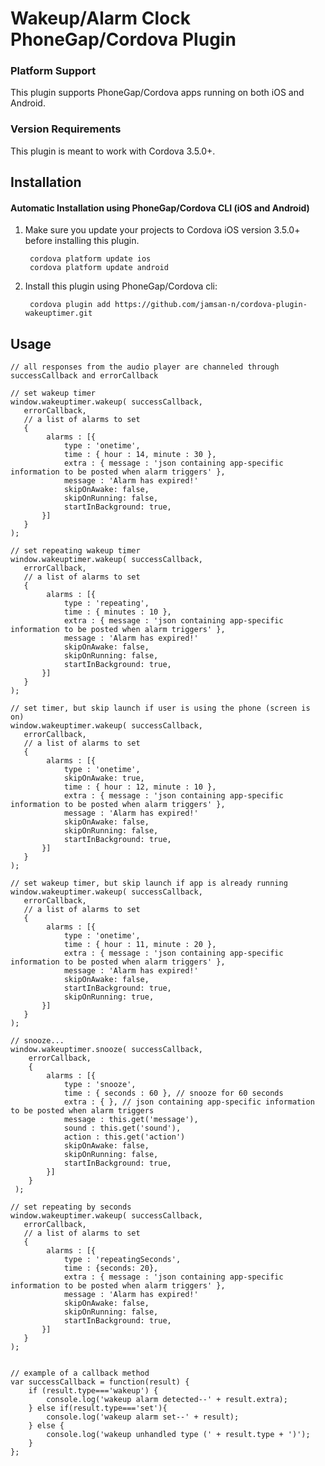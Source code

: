 # Wakeup/Alarm Clock PhoneGap/Cordova Plugin

### Platform Support

This plugin supports PhoneGap/Cordova apps running on both iOS and Android.

### Version Requirements

This plugin is meant to work with Cordova 3.5.0+.

## Installation

#### Automatic Installation using PhoneGap/Cordova CLI (iOS and Android)
1. Make sure you update your projects to Cordova iOS version 3.5.0+ before installing this plugin.

        cordova platform update ios
        cordova platform update android

2. Install this plugin using PhoneGap/Cordova cli:

        cordova plugin add https://github.com/jamsan-n/cordova-plugin-wakeuptimer.git

## Usage

    // all responses from the audio player are channeled through successCallback and errorCallback

    // set wakeup timer
    window.wakeuptimer.wakeup( successCallback,
       errorCallback,
       // a list of alarms to set
       {
            alarms : [{
                type : 'onetime',
                time : { hour : 14, minute : 30 },
                extra : { message : 'json containing app-specific information to be posted when alarm triggers' },
                message : 'Alarm has expired!'
				skipOnAwake: false,
				skipOnRunning: false,
				startInBackground: true,
           }]
       }
    );

    // set repeating wakeup timer
    window.wakeuptimer.wakeup( successCallback,
       errorCallback,
       // a list of alarms to set
       {
            alarms : [{
                type : 'repeating',
                time : { minutes : 10 },
                extra : { message : 'json containing app-specific information to be posted when alarm triggers' },
                message : 'Alarm has expired!'
				skipOnAwake: false,
				skipOnRunning: false,
				startInBackground: true,
           }]
       }
    );

    // set timer, but skip launch if user is using the phone (screen is on)
    window.wakeuptimer.wakeup( successCallback,
       errorCallback,
       // a list of alarms to set
       {
            alarms : [{
                type : 'onetime',
                skipOnAwake: true,
                time : { hour : 12, minute : 10 },
                extra : { message : 'json containing app-specific information to be posted when alarm triggers' },
                message : 'Alarm has expired!'
				skipOnAwake: false,
				skipOnRunning: false,
				startInBackground: true,
           }]
       }
    );

    // set wakeup timer, but skip launch if app is already running
    window.wakeuptimer.wakeup( successCallback,
       errorCallback,
       // a list of alarms to set
       {
            alarms : [{
                type : 'onetime',
                time : { hour : 11, minute : 20 },
                extra : { message : 'json containing app-specific information to be posted when alarm triggers' },
                message : 'Alarm has expired!'
				skipOnAwake: false,
				startInBackground: true,
                skipOnRunning: true,
           }]
       }
    );

    // snooze...
    window.wakeuptimer.snooze( successCallback,
        errorCallback,
        {
            alarms : [{
                type : 'snooze',
                time : { seconds : 60 }, // snooze for 60 seconds
                extra : { }, // json containing app-specific information to be posted when alarm triggers
                message : this.get('message'),
                sound : this.get('sound'),
                action : this.get('action')
				skipOnAwake: false,
				skipOnRunning: false,
				startInBackground: true,
            }]
        }
     );

    // set repeating by seconds
    window.wakeuptimer.wakeup( successCallback,
       errorCallback,
       // a list of alarms to set
       {
            alarms : [{
                type : 'repeatingSeconds',
                time : {seconds: 20},
                extra : { message : 'json containing app-specific information to be posted when alarm triggers' },
                message : 'Alarm has expired!'
				skipOnAwake: false,
				skipOnRunning: false,
				startInBackground: true,
           }]
       }
    );


    // example of a callback method
    var successCallback = function(result) {
        if (result.type==='wakeup') {
            console.log('wakeup alarm detected--' + result.extra);
        } else if(result.type==='set'){
            console.log('wakeup alarm set--' + result);
        } else {
            console.log('wakeup unhandled type (' + result.type + ')');
        }
    };
